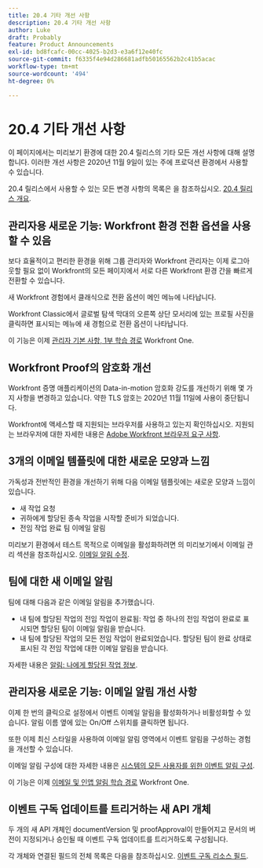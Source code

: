 ```yaml
---
title: 20.4 기타 개선 사항
description: 20.4 기타 개선 사항
author: Luke
draft: Probably
feature: Product Announcements
exl-id: bd8fcafc-00cc-4025-b2d3-e3a6f12e40fc
source-git-commit: f6335f4e94d286681adfb50165562b2c41b5acac
workflow-type: tm+mt
source-wordcount: '494'
ht-degree: 0%

---
```


# 20.4 기타 개선 사항

이 페이지에서는 미리보기 환경에 대한 20.4 릴리스의 기타 모든 개선 사항에 대해 설명합니다. 이러한 개선 사항은 2020년 11월 9일이 있는 주에 프로덕션 환경에서 사용할 수 있습니다.

20.4 릴리스에서 사용할 수 있는 모든 변경 사항의 목록은 을 참조하십시오. [20.4 릴리스 개요](../../../product-announcements/product-releases/20.4-release-activity/20-4-release-overview.md).

## 관리자용 새로운 기능: Workfront 환경 전환 옵션을 사용할 수 있음

보다 효율적이고 편리한 환경을 위해 그룹 관리자와 Workfront 관리자는 이제 로그아웃할 필요 없이 Workfront의 모든 페이지에서 서로 다른 Workfront 환경 간을 빠르게 전환할 수 있습니다.

새 Workfront 경험에서 클래식으로 전환 옵션이 메인 메뉴에 나타납니다.

Workfront Classic에서 글로벌 탐색 막대의 오른쪽 상단 모서리에 있는 프로필 사진을 클릭하면 표시되는 메뉴에 새 경험으로 전환 옵션이 나타납니다.

이 기능은 이제 [관리자 기본 사항, 1부 학습 경로](https://one.workfront.com/s/learningpath3/administrator-fundamentals-in-the-new-workfront-experience-part-2-user-organizat-20Y0z000000bmAXEAY) Workfront One.

## Workfront Proof의 암호화 개선

Workfront 증명 애플리케이션의 Data-in-motion 암호화 강도를 개선하기 위해 몇 가지 사항을 변경하고 있습니다. 약한 TLS 암호는 2020년 11월 11일에 사용이 중단됩니다.

Workfront에 액세스할 때 지원되는 브라우저를 사용하고 있는지 확인하십시오. 지원되는 브라우저에 대한 자세한 내용은 [Adobe Workfront 브라우저 요구 사항](../../../workfront-basics/workfront-browser-requirements.md).

## 3개의 이메일 템플릿에 대한 새로운 모양과 느낌

가독성과 전반적인 환경을 개선하기 위해 다음 이메일 템플릿에는 새로운 모양과 느낌이 있습니다.

* 새 작업 요청
* 귀하에게 할당된 종속 작업을 시작할 준비가 되었습니다.
* 전임 작업 완료 팀 이메일 알림

미리보기 환경에서 테스트 목적으로 이메일을 활성화하려면 의 미리보기에서 이메일 관리 섹션을 참조하십시오. [이메일 알림 수정](../../../workfront-basics/using-notifications/activate-or-deactivate-your-own-event-notifications.md).

## 팀에 대한 새 이메일 알림

팀에 대해 다음과 같은 이메일 알림을 추가했습니다.

* 내 팀에 할당된 작업의 전임 작업이 완료됨: 작업 중 하나의 전임 작업이 완료로 표시되면 할당된 팀이 이메일 알림을 받습니다.
* 내 팀에 할당된 작업의 모든 전임 작업이 완료되었습니다. 할당된 팀이 완료 상태로 표시된 각 전임 작업에 대한 이메일 알림을 받습니다.

자세한 내용은 [알림: 나에게 할당된 작업 정보](../../../workfront-basics/using-notifications/notifications-information-about-work-assigned-to-me.md).

## 관리자용 새로운 기능: 이메일 알림 개선 사항

이제 한 번의 클릭으로 설정에서 이벤트 이메일 알림을 활성화하거나 비활성화할 수 있습니다. 알림 이름 옆에 있는 On/Off 스위치를 클릭하면 됩니다.

또한 이제 최신 스타일을 사용하여 이메일 알림 영역에서 이벤트 알림을 구성하는 경험을 개선할 수 있습니다.

이메일 알림 구성에 대한 자세한 내용은 [시스템의 모든 사용자를 위한 이벤트 알림 구성](../../../administration-and-setup/manage-workfront/emails/configure-event-notifications-for-everyone-in-the-system.md).

이 기능은 이제 [이메일 및 인앱 알림 학습 경로](https://one.workfront.com/s/learningpath2/email-and-in-app-notifications-in-the-new-workfront-experience-20Y4X000000CaZGUA0) Workfront One.

## 이벤트 구독 업데이트를 트리거하는 새 API 개체

두 개의 새 API 개체인 documentVersion 및 proofApproval이 만들어지고 문서의 버전이 지정되거나 승인될 때 이벤트 구독 업데이트를 트리거하도록 구성됩니다.

각 개체와 연결된 필드의 전체 목록은 다음을 참조하십시오. [이벤트 구독 리소스 필드](../../../wf-api/api/event-sub-resource-fields.md).
